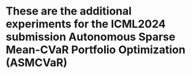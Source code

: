 # These are the additional experiments for the ICML2024 submission Autonomous Sparse Mean-CVaR Portfolio Optimization (ASMCVaR)
